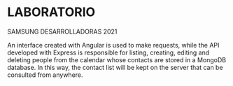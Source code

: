 # LABORATORIO
SAMSUNG DESARROLLADORAS 2021

An interface created with Angular is used to make requests, while the API developed with Express is responsible for listing, creating, editing and deleting people from the calendar whose contacts are stored in a MongoDB database. In this way, the contact list will be kept on the server that can be consulted from anywhere. 
